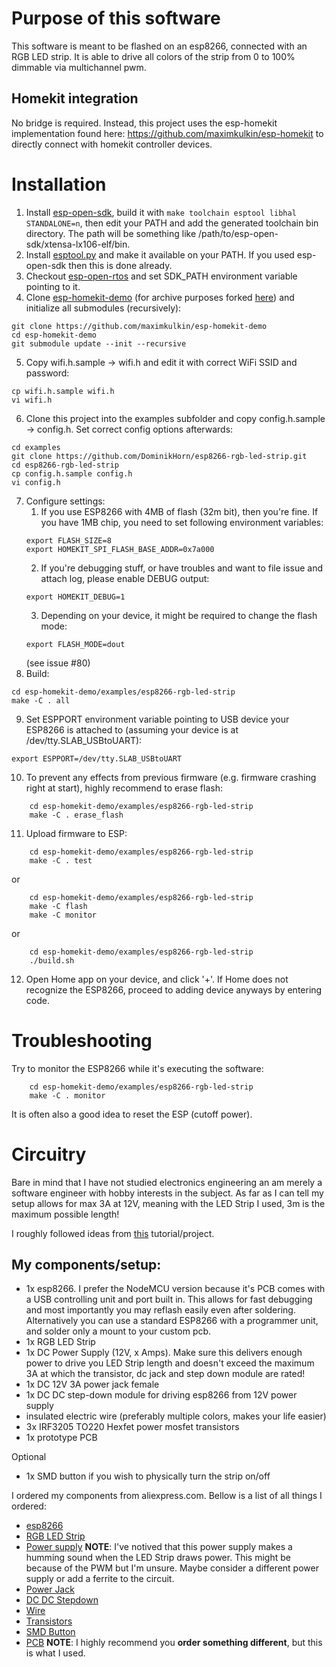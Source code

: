 # Purpose of this software
This software is meant to be flashed on an esp8266, connected with an RGB LED strip.
It is able to drive all colors of the strip from 0 to 100% dimmable via multichannel
pwm.

## Homekit integration
No bridge is required. Instead, this project uses the esp-homekit implementation found
here: https://github.com/maximkulkin/esp-homekit to directly connect with homekit
controller devices.

# Installation
1. Install [esp-open-sdk](https://github.com/pfalcon/esp-open-sdk), build it with `make toolchain esptool libhal STANDALONE=n`, then edit your PATH and add the generated toolchain bin directory. The path will be something like /path/to/esp-open-sdk/xtensa-lx106-elf/bin.
2. Install [esptool.py](https://github.com/themadinventor/esptool) and make it available on your PATH. If you used esp-open-sdk then this is done already.
3. Checkout [esp-open-rtos](https://github.com/SuperHouse/esp-open-rtos) and set SDK_PATH environment variable pointing to it.
4. Clone [esp-homekit-demo](https://github.com/maximkulkin/esp-homekit-demo) (for archive purposes forked [here](https://github.com/DominikHorn/esp-homekit-demo))
   and initialize all submodules (recursively):
```shell
git clone https://github.com/maximkulkin/esp-homekit-demo
cd esp-homekit-demo
git submodule update --init --recursive
```
5. Copy wifi.h.sample -> wifi.h and edit it with correct WiFi SSID and password:
```shell
cp wifi.h.sample wifi.h
vi wifi.h
```
6. Clone this project into the examples subfolder and copy config.h.sample -> config.h. Set correct config options afterwards:
```shell
cd examples
git clone https://github.com/DominikHorn/esp8266-rgb-led-strip.git
cd esp8266-rgb-led-strip
cp config.h.sample config.h
vi config.h
```
7. Configure settings:
    1. If you use ESP8266 with 4MB of flash (32m bit), then you're fine. If you have
1MB chip, you need to set following environment variables:
    ```shell
    export FLASH_SIZE=8
    export HOMEKIT_SPI_FLASH_BASE_ADDR=0x7a000
    ```
    2. If you're debugging stuff, or have troubles and want to file issue and attach log, please enable DEBUG output:
    ```shell
    export HOMEKIT_DEBUG=1
    ```
    3. Depending on your device, it might be required to change the flash mode:
    ```shell
    export FLASH_MODE=dout
    ```
    (see issue #80)
8. Build:
```shell
cd esp-homekit-demo/examples/esp8266-rgb-led-strip
make -C . all
```
9. Set ESPPORT environment variable pointing to USB device your ESP8266 is attached
   to (assuming your device is at /dev/tty.SLAB_USBtoUART):
```shell
export ESPPORT=/dev/tty.SLAB_USBtoUART
```
10. To prevent any effects from previous firmware (e.g. firmware crashing right at
   start), highly recommend to erase flash:
```shell
    cd esp-homekit-demo/examples/esp8266-rgb-led-strip
    make -C . erase_flash
```
11. Upload firmware to ESP:
```shell
    cd esp-homekit-demo/examples/esp8266-rgb-led-strip
    make -C . test
```
  or
```shell
    cd esp-homekit-demo/examples/esp8266-rgb-led-strip
    make -C flash
    make -C monitor
```
  or
```shell
    cd esp-homekit-demo/examples/esp8266-rgb-led-strip
    ./build.sh
```
12. Open Home app on your device, and click '+'. If Home does not recognize the ESP8266,
proceed to adding device anyways by entering code.

# Troubleshooting
Try to monitor the ESP8266 while it's executing the software:
```shell
    cd esp-homekit-demo/examples/esp8266-rgb-led-strip
    make -C . monitor
```
It is often also a good idea to reset the ESP (cutoff power).

# Circuitry
Bare in mind that I have not studied electronics engineering an am merely a software engineer with hobby interests in the subject. As far as I can tell my setup allows for max 3A at 12V, meaning with the LED Strip I used, 3m is the maximum possible length!

I roughly followed ideas from [this](https://learn.adafruit.com/rgb-led-strips/usage) tutorial/project.

## My components/setup:
* 1x esp8266. I prefer the NodeMCU version because it's PCB comes with a USB controlling unit
  and port built in. This allows for fast debugging and most importantly you may reflash easily
  even after soldering. Alternatively you can use a standard ESP8266 with a programmer unit,
  and solder only a mount to your custom pcb.
* 1x RGB LED Strip
* 1x DC Power Supply (12V, x Amps). Make sure this delivers enough power to drive you LED Strip length
  and doesn't exceed the maximum 3A at which the transistor, dc jack and step down module are rated! 
* 1x DC 12V 3A power jack female
* 1x DC DC step-down module for driving esp8266 from 12V power supply
* insulated electric wire (preferably multiple colors, makes your life easier)
* 3x IRF3205 TO220 Hexfet power mosfet transistors
* 1x prototype PCB 

Optional
* 1x SMD button if you wish to physically turn the strip on/off

I ordered my components from aliexpress.com. Bellow is a list of all things I ordered:
* [esp8266](https://www.aliexpress.com/item/New-Wireless-module-NodeMcu-Lua-WIFI-Internet-of-Things-development-board-based-ESP8266-with-pcb-Antenna/32656775273.html?spm=a2g0s.9042311.0.0.77c94c4dQ49BNu)
* [RGB LED Strip](https://www.aliexpress.com/item/EnwYe-LED-Strip-5050-Waterproof-DC12V-Flexible-LED-Light-60-leds-m-IP65-Waterproof-5m-lot/32359369314.html?spm=a2g0s.9042311.0.0.77c94c4dQ49BNu)
* [Power supply](https://www.aliexpress.com/item/1-x-AC-100V-240V-to-DC-12V-1A-2A-3A-5A-6A-8A-lighting-transformers/32672191071.html?spm=a2g0s.9042311.0.0.77c94c4dQ49BNu)
  **NOTE**: I've notived that this power supply makes a humming sound when the LED Strip draws power. This might be because of the PWM but I'm unsure. Maybe consider a different power supply or add a ferrite to the circuit.
* [Power Jack](https://www.aliexpress.com/item/10Pcs-3A-12v-For-DC-Power-Supply-Jack-Socket-Female-Panel-Mount-Connector-5-5mm-2/32802422987.html?spm=a2g0s.9042311.0.0.77c94c4dQ49BNu)
* [DC DC Stepdown](https://www.aliexpress.com/item/10PCS-XM1584-Ultra-small-size-DC-DC-step-down-power-supply-module-3A-adjustable-step-down/1342127513.html?spm=a2g0s.9042311.0.0.77c94c4dQ49BNu)
* [Wire](https://www.aliexpress.com/item/Tinned-copper-22AWG-electric-wire-UL1007-PVC-insulated-wire-Electric-cable-Electrical-and-electronic-equipment-internal/32803735198.html?spm=a2g0s.9042311.0.0.77c94c4dQ49BNu)
* [Transistors](https://www.aliexpress.com/item/10PCS-IRF3205PBF-TO220-IRF3205-TO-220-HEXFET-Power-MOSFET-new-and-original-IC-free-shippin/32517514473.html?spm=a2g0s.9042311.0.0.77c94c4dQ49BNu)
* [SMD Button](https://www.aliexpress.com/item/100PCS-Lot-SMD-Button-6x6x4-3mm-6-6-4-3mm-Plastic-Head-Tact-Switch-Push-Bottun/32703740198.html?spm=a2g0s.9042311.0.0.77c94c4dQ49BNu)
* [PCB](https://www.aliexpress.com/item/5PCS-Universal-PCB-Board-50x70-mm-2-54mm-Hole-Pitch-DIY-Prototype-Paper-Printed-Circuit-Board/32858951350.html?spm=a2g0s.9042311.0.0.77c94c4dQ49BNu) **NOTE**: I highly recommend you **order something different**, but this is what I used.
